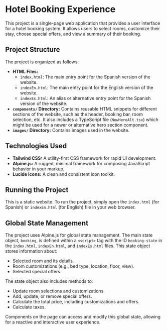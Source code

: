 # Hotel Booking Experience

This project is a single-page web application that provides a user interface for a hotel booking system. It allows users to select rooms, customize their stay, choose special offers, and view a summary of their booking.

## Project Structure

The project is organized as follows:

- **HTML Files:**
    - `index.html`: The main entry point for the Spanish version of the website.
    - `indexEn.html`: The main entry point for the English version of the website.
    - `indexEs.html`: An alias or alternative entry point for the Spanish version of the website.
- **`components/` Directory:** Contains reusable HTML snippets for different sections of the website, such as the header, booking bar, room selection, etc. It also includes a TypeScript file (`NewHeroAlt.tsx`) which might be used for a newer or alternative hero section component.
- **`images/` Directory:** Contains images used in the website.

## Technologies Used

- **Tailwind CSS:** A utility-first CSS framework for rapid UI development.
- **Alpine.js:** A rugged, minimal framework for composing JavaScript behavior in your markup.
- **Lucide Icons:** A clean and consistent icon toolkit.

## Running the Project

This is a static website. To run the project, simply open the `index.html` (for Spanish) or `indexEn.html` (for English) file in your web browser.

## Global State Management

The project uses Alpine.js for global state management. The main state object, `booking`, is defined within a `<script>` tag with the ID `booking-state` in the `index.html`, `indexEn.html`, and `indexEs.html` files. This state object stores information about:

- Selected room and its details.
- Room customizations (e.g., bed type, location, floor, view).
- Selected special offers.

The state object also includes methods to:

- Update room selections and customizations.
- Add, update, or remove special offers.
- Calculate the total price, including customizations and offers.
- Calculate taxes.

Components on the page can access and modify this global state, allowing for a reactive and interactive user experience.

